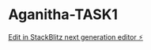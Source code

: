 # Aganitha-TASK1

[Edit in StackBlitz next generation editor ⚡️](https://stackblitz.com/~/github.com/keerthanasiripuram/Aganitha-TASK1)